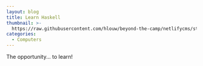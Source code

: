 ```yaml
---
layout: blog
title: Learn Haskell
thumbnail: >-
  https://raw.githubusercontent.com/hlouw/beyond-the-camp/netlifycms/static/img/library_square.jpg
categories:
  - Computers
---
```

The opportunity... to learn!
